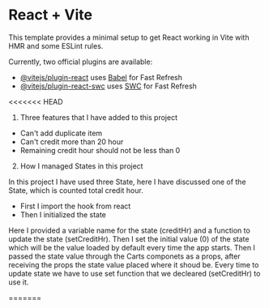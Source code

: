 # React + Vite

This template provides a minimal setup to get React working in Vite with HMR and some ESLint rules.

Currently, two official plugins are available:

- [@vitejs/plugin-react](https://github.com/vitejs/vite-plugin-react/blob/main/packages/plugin-react/README.md) uses [Babel](https://babeljs.io/) for Fast Refresh
- [@vitejs/plugin-react-swc](https://github.com/vitejs/vite-plugin-react-swc) uses [SWC](https://swc.rs/) for Fast Refresh



<<<<<<< HEAD
1. Three features that I have added to this project

- Can't add duplicate item
- Can't credit more than 20 hour
- Remaining credit hour should not be less than 0


2. How I managed States in this project

In this project I have used three State, here I have discussed one of the State, which is counted total credit hour.
- First I import the hook from react
- Then I initialized the state

Here I provided a variable name for the state (creditHr) and a function to update the state (setCreditHr). Then I set the initial value (0) of the state which will be the value loaded by default every time the app starts.
Then I passed the state value through the Carts componets as a props, after receiving the props the state value placed where it shoud be. Every time to update state we have to use set function that we  decleared (setCreditHr) to use it.


=======




